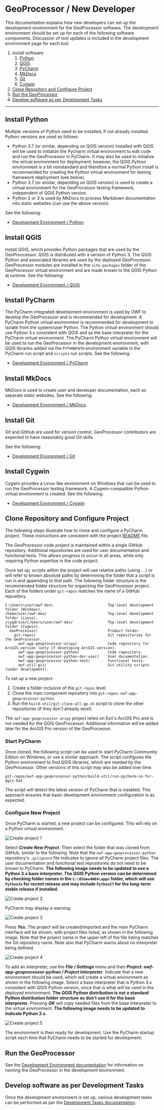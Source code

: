 # GeoProcessor / New Developer #

This documentation explains how new developers can set up the development environment for the GeoProcessor software.
The development environment should be set up for each of the following software components.
Discussion of tool updates is included in the development environment page for each tool.

1. Install software:
	1. [Python](#install-python)
	2. [QGIS](#install-qgis)
	3. [PyCharm](#install-pycharm)
	4. [MkDocs](#install-mkdocs)
	5. [Git](#install-git)
	6. [Cygwin](#install-cygwin)
2. [Clone Repository and Configure Project](#clone-repository-and-configure-project)
3. [Run the GeoProcessor](#run-the-geoprocessor)
4. [Develop software as per Development Tasks](#develop-software-as-per-development-tasks)

-----------------

## Install Python ##

Multiple versions of Python need to be installed, if not already installed.
Python versions are used as follows:

* Python 3.7 (or similar, depending on QGIS version)
installed with QGIS will be used to initialize the Pycharm virtual environment
to edit code and run the GeoProcessor in PyCharm.
It may also be used to initialize the virtual environment for deployment;
however, the QGIS Python environment is a bit nonstandard and therefore a normal Python install
is recommended for creating the Python virtual environment for testing framework deployment (see below).
* Python 3.7 (or similar, depending on QGIS version) is used to create a virtual environment
for the GeoProcessor testing framework, independent of QGIS Python version.
* Python 2 or 3 is used by MkDocs to process Markdown documentation into static websites (can use the above version).

See the following:

* [Development Environment / Python](../dev-env/python)

## Install QGIS ##

Install QGIS, which provides Python packages that are used by the GeoProccessor.
QGIS is distributed with a version of Python 3.
The QGIS Python and associated libraries are used by the deployed GeoProcessor.
GeoProcessor modules are installed in the `site-packages` folder of the GeoProcessor virtual environment and
are made known to the QGIS Python at runtime.
See the following:

* [Development Environment / QGIS](../dev-env/qgis)

## Install PyCharm ##

The PyCharm integrated development environment is used by OWF to develop the GeoProcessor and is recommended for development.
A PyCharm Python virtual environment is recommended for development to isolate from the system/user Python.
The Python virtual environment should use Python 3.x consistent with QGIS and as the base interpreter for the
PyCharm virtual environment.
The PyCharm Python virtual environment will be used to run the GeoProcessor in the development environment,
with QGIS libraries added via the `PYTHONPATH` environment variable in the PyCharm run script and `scripts` run scripts.
See the following:

* [Development Environment / PyCharm](../dev-env/pycharm)

## Install MkDocs ##

MkDocs is used to create user and developer documentation, each as separate static websites.
See the following:

* [Development Environment / MkDocs](../dev-env/mkdocs)

## Install Git ##

Git and GitHub are used for version control.
GeoProcessor contributors are expected to have reasonably good Git skills.

See the following:

* [Development Environment / Git](../dev-env/git)

## Install Cygwin ##

Cygwin provides a Linux-like environment on Windows that can be used to run the GeoProcessor testing framework.
A Cygwin-compatible Python virtual environment is created.
See the following:

* [Development Environment / Cygwin](../dev-env/cygwin)

## Clone Repository and Configure Project ##

The following steps illustrate how to clone and configure a PyCharm project.
These instructions are consistent with the project
[README](https://github.com/OpenWaterFoundation/owf-app-geoprocessor-python) file.

The GeoProcessor code project is maintained within a single GitHub repository.
Additional repositories are used for user documentation and functional tests.
This allows progress to occur in all areas, while only requiring Python expertise in the code project.

Once set up, scripts within the project will use relative paths (using `..`) or will refer to known absolute paths
by determining the folder that a script is run in and appending to that path.
The following folder structure is the recommended folder structure for organizing the GeoProcessor project.
Each of the folders under `git-repos` matches the name of a GitHub repository.

```text
C:\Users\user\owf-dev\                         Top-level development folder (Windows).
/home/user/owf-dev/                            Top-level development folder (Linux).
/cygdrive/C/Users/user/owf-dev/                Top-level development folder (Cygwin).
  GeoProcessor/                                Product folder.
    git-repos/                                 Git repositories for the GeoProcessor.
      owf-app-geoprocessor-arcpy/              Code repository for ArcGIS version (only if developing ArcGIS version).
      owf-app-geoprocessor-python/             Code repository.
      owf-app-geoprocessor-python-doc-user/    User documentation.
      owf-app-geoprocessor-python-test/        Functional tests.
      owf-util-git/                            Git utility scripts (under development).

```

To set up a new project:

1. Create a folder inclusive of the `git-repos` level.
2. Clone the main component repository into `git-repos`: `owf-app-geoprocessor-python`.
3. Run the `build-util/git-clone-all-gp.sh` script to clone the other repositories (if they don't already exist).

The `owf-app-geoprocessor-arcpy` project relies on Esri's ArcGIS Pro and is not needed for the QGIS GeoProcessor.
Additional information will be added later for the ArcGIS Pro version of the GeoProcessor.

### Start PyCharm ###

Once cloned, the following script can be used to start PyCharm Community Edition on Windows, or use a similar approach.
The script configures the Python environment to find QGIS libraries, which are needed by the GeoProcessor.
Other versions of this script may also be added over time.

```text
git-repos/owf-app-geoprocessor-python/build-util/run-pycharm-ce-for-qgis.bat
```

The script will detect the latest version of PyCharm that is installed.
This approach ensures that basic development environment configuration is as expected.

### Configure New Project ###

Once PyCharm is started, a new project can be configured.
This will rely on a Python virtual environment.

![Create project 1](images/create-project1.png)

Select ***Create New Project***.
Then select the folder that was cloned from GitHub, similar to the following.
Note that the `owf-app-geoprocessor-python` repository's `.gitignore` file indicates to ignore all PyCharm project files.
The user documentation and functional test repositories do not need to be known to PyCharm.
**The following image needs to be updated to use a Python 3.x base interpreter.
The QGIS Python version can be determined by checking folder names in the `C:\OSGeo4W64\apps` folder,
which will use `Python3x` for recent release and may include `Python27` for the long-term stable release
if installed.**

![Create project 2](images/create-project2.png)

PyCharm may display a warning:

![Create project 3](images/create-project3.png)

Press ***Yes***.
The project will be created/imported and the main PyCharm interface will be shown, with project files listed,
as shown in the following image.
Note that the project name in the upper left of the file listing matches the Git repository name.
Note also that PyCharm warns about no interpreter being defined.

![Create project 4](images/create-project4.png)

To add an interpreter, use the ***File / Settings*** menu and then ***Project: owf-app-geoprocessor-python / Project Interpreter***.
Indicate that a new environment should be used, which will create a virtual environment as shown in the following image.
Select a base interpreter that is Python 3.x consistent with QGIS Python version,
since that is what will be used in the deployed environment.
**The QGIS Python distribution is not a standard Python distribution folder structure so don't use it for the base interpreter.**
Pressing ***OK*** will copy needed files from the base interpreter to the virtual environment.
**The following image needs to be updated to indicate Python 3.x.**

![Create project 5](images/create-project5.png)

The environment is then ready for development.  Use the PyCharm startup script each time that PyCharm needs to be started for development.

## Run the GeoProcessor ##

See the [Development Environment documentation](../dev-env/running)
for information on running the GeoProcessor in the development environment.

## Develop software as per Development Tasks ##

Once the development environment is set up, various development tasks can be performed
as per the [Development Tasks documentation](../dev-tasks/overview).

